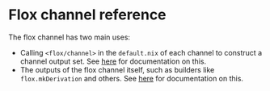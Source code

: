# Flox channel reference

The flox channel has two main uses:
- Calling `<flox/channel>` in the `default.nix` of each channel to construct a channel output set. See [here](channel-construction.md) for documentation on this.
- The outputs of the flox channel itself, such as builders like `flox.mkDerivation` and others. See [here](flox-channel.md) for documentation on this.
